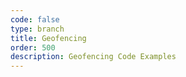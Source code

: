 ```yaml
---
code: false
type: branch
title: Geofencing
order: 500
description: Geofencing Code Examples
---
```


<RedirectToFirstChild />

